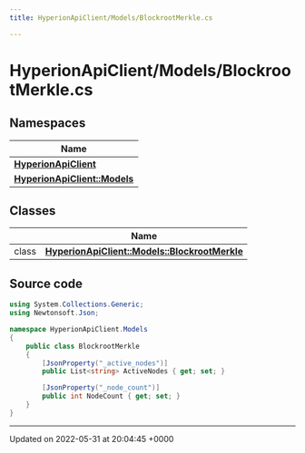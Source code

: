 ```yaml
---
title: HyperionApiClient/Models/BlockrootMerkle.cs

---
```


# HyperionApiClient/Models/BlockrootMerkle.cs



## Namespaces

| Name           |
| -------------- |
| **[HyperionApiClient](/Namespaces/namespace_hyperion_api_client.md)**  |
| **[HyperionApiClient::Models](/Namespaces/namespace_hyperion_api_client_1_1_models.md)**  |

## Classes

|                | Name           |
| -------------- | -------------- |
| class | **[HyperionApiClient::Models::BlockrootMerkle](/Classes/class_hyperion_api_client_1_1_models_1_1_blockroot_merkle.md)**  |




## Source code

```csharp
using System.Collections.Generic;
using Newtonsoft.Json;

namespace HyperionApiClient.Models
{
    public class BlockrootMerkle
    {
        [JsonProperty("_active_nodes")]
        public List<string> ActiveNodes { get; set; }

        [JsonProperty("_node_count")]
        public int NodeCount { get; set; }
    }
}
```


-------------------------------

Updated on 2022-05-31 at 20:04:45 +0000
